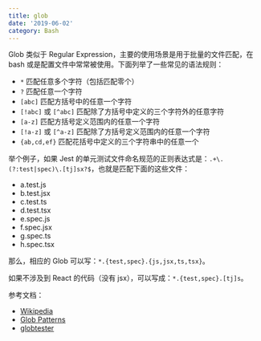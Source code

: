 ```yaml
---
title: glob
date: '2019-06-02'
category: Bash
---
```


Glob 类似于 Regular Expression，主要的使用场景是用于批量的文件匹配，在 bash 或是配置文件中常常被使用。下面列举了一些常见的语法规则：

+ `*` 匹配任意多个字符（包括匹配零个）
+ `?` 匹配任意一个字符
+ `[abc]` 匹配方括号中的任意一个字符
+ `[!abc]` 或 `[^abc]` 匹配除了方括号中定义的三个字符外的任意字符
+ `[a-z]` 匹配方括号定义范围内的任意一个字符
+ `[!a-z]` 或 `[^a-z]` 匹配除了方括号定义范围内的任意一个字符
+ `{ab,cd,ef}` 匹配花括号中定义的三个字符串中的任意一个

举个例子，如果 Jest 的单元测试文件命名规范的正则表达式是：`.+\.(?:test|spec)\.[tj]sx?$`，也就是匹配下面的这些文件：

+ a.test.js
+ b.test.jsx
+ c.test.ts
+ d.test.tsx
+ e.spec.js
+ f.spec.jsx
+ g.spec.ts
+ h.spec.tsx

那么，相应的 Glob 可以写：`*.{test,spec}.{js,jsx,ts,tsx}`。

如果不涉及到 React 的代码（没有 jsx），可以写成：`*.{test,spec}.[tj]s`。

参考文档：

+ [Wikipedia](https://en.wikipedia.org/wiki/Glob_(programming))
+ [Glob Patterns](http://www.jedit.org/users-guide/globs.html)
+ [globtester](http://www.globtester.com/)
